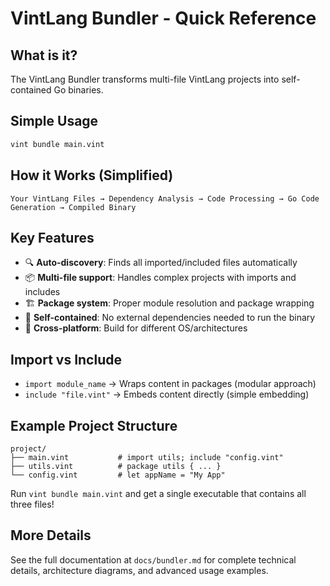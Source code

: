 # VintLang Bundler - Quick Reference

## What is it?
The VintLang Bundler transforms multi-file VintLang projects into self-contained Go binaries.

## Simple Usage
```bash
vint bundle main.vint
```

## How it Works (Simplified)
```
Your VintLang Files → Dependency Analysis → Code Processing → Go Code Generation → Compiled Binary
```

## Key Features
- 🔍 **Auto-discovery**: Finds all imported/included files automatically
- 📦 **Multi-file support**: Handles complex projects with imports and includes  
- 🏗️ **Package system**: Proper module resolution and package wrapping
- 🚀 **Self-contained**: No external dependencies needed to run the binary
- 🔧 **Cross-platform**: Build for different OS/architectures

## Import vs Include
- `import module_name` → Wraps content in packages (modular approach)
- `include "file.vint"` → Embeds content directly (simple embedding)

## Example Project Structure
```
project/
├── main.vint           # import utils; include "config.vint"
├── utils.vint          # package utils { ... }
└── config.vint         # let appName = "My App"
```

Run `vint bundle main.vint` and get a single executable that contains all three files!

## More Details
See the full documentation at `docs/bundler.md` for complete technical details, architecture diagrams, and advanced usage examples.